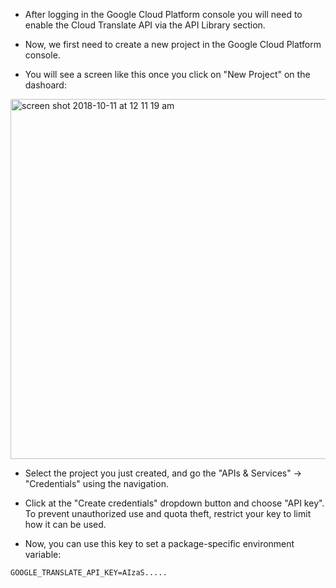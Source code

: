 - After logging in the Google Cloud Platform console you will need to enable the Cloud Translate API via the API Library section.

- Now, we first need to create a new project in the Google Cloud Platform console.

- You will see a screen like this once you click on "New Project" on the dashoard:

<img width="576" alt="screen shot 2018-10-11 at 12 11 19 am" src="https://user-images.githubusercontent.com/11228182/46759117-29c62600-ccec-11e8-99a2-b23ee035a75d.png">

- Select the project you just created, and go the "APIs & Services" -> "Credentials" using the navigation.

- Click at the "Create credentials" dropdown button and choose "API key". To prevent unauthorized use and quota theft, restrict your key to limit how it can be used.

- Now, you can use this key to set a package-specific environment variable:
```
GOOGLE_TRANSLATE_API_KEY=AIzaS.....
```